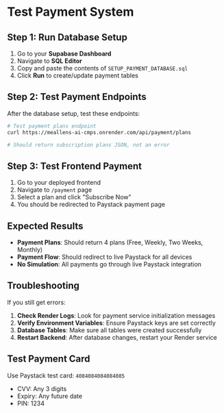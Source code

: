 # Test Payment System

## Step 1: Run Database Setup

1. Go to your **Supabase Dashboard**
2. Navigate to **SQL Editor**
3. Copy and paste the contents of `SETUP_PAYMENT_DATABASE.sql`
4. Click **Run** to create/update payment tables

## Step 2: Test Payment Endpoints

After the database setup, test these endpoints:

```bash
# Test payment plans endpoint
curl https://meallens-ai-cmps.onrender.com/api/payment/plans

# Should return subscription plans JSON, not an error
```

## Step 3: Test Frontend Payment

1. Go to your deployed frontend
2. Navigate to `/payment` page
3. Select a plan and click "Subscribe Now"
4. You should be redirected to Paystack payment page

## Expected Results

- **Payment Plans**: Should return 4 plans (Free, Weekly, Two Weeks, Monthly)
- **Payment Flow**: Should redirect to live Paystack for all devices
- **No Simulation**: All payments go through live Paystack integration

## Troubleshooting

If you still get errors:

1. **Check Render Logs**: Look for payment service initialization messages
2. **Verify Environment Variables**: Ensure Paystack keys are set correctly
3. **Database Tables**: Make sure all tables were created successfully
4. **Restart Backend**: After database changes, restart your Render service

## Test Payment Card

Use Paystack test card: `4084084084084085`
- CVV: Any 3 digits
- Expiry: Any future date
- PIN: 1234